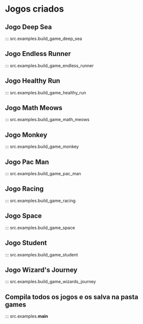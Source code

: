 
# Jogos criados

## Jogo Deep Sea
::: src.examples.build_game_deep_sea

## Jogo Endless Runner
::: src.examples.build_game_endless_runner

## Jogo Healthy Run
::: src.examples.build_game_healthy_run

## Jogo Math Meows
::: src.examples.build_game_math_meows

## Jogo Monkey
::: src.examples.build_game_monkey

## Jogo Pac Man
::: src.examples.build_game_pac_man

## Jogo Racing
::: src.examples.build_game_racing

## Jogo Space
::: src.examples.build_game_space

## Jogo Student
::: src.examples.build_game_student

## Jogo Wizard's Journey
::: src.examples.build_game_wizards_journey

## Compila todos os jogos e os salva na pasta games
::: src.examples.__main__
